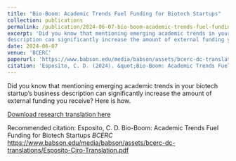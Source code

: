 ```yaml
---
title: "Bio-Boom: Academic Trends Fuel Funding for Biotech Startups"
collection: publications
permalink: /publication/2024-06-07-bio-boom-academic-trends-fuel-funding-for-biotech-startups
excerpt: 'Did you know that mentioning emerging academic trends in your biotech startup’s business
description can significantly increase the amount of external funding you receive? Here is how.'
date: 2024-06-07
venue: 'BCERC'
paperurl: 'https://www.babson.edu/media/babson/assets/bcerc-dc-translations/Esposito-Ciro-Translation.pdf'
citation: 'Esposito, C. D. (2024). &quot;Bio-Boom: Academic Trends Fuel Funding for Biotech Startups.&quot; <i>Small Business Economics</i> 62, 1591-1613.'
---
```

Did you know that mentioning emerging academic trends in your biotech startup’s business
description can significantly increase the amount of external funding you receive? Here is how.

[Download research translation here](https://www.babson.edu/media/babson/assets/bcerc-dc-translations/Esposito-Ciro-Translation.pdf)

Recommended citation: Esposito, C. D. Bio-Boom: Academic Trends Fuel Funding for Biotech Startups <i>BCERC</i> https://www.babson.edu/media/babson/assets/bcerc-dc-translations/Esposito-Ciro-Translation.pdf

